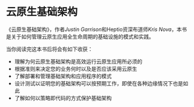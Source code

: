 # 云原生基础架构

《云原生基础架构》，作者*Justin Garrison*和Heptio资深布道师*Kris Nova*，本书是关于如何管理云原生应用全生命周期的基础设施的模式和实践。

当你阅读完这本书后将会有如下收获：

- 理解为何云原生基础架构是高效运行云原生应用所必须的
- 根据准则来决定您的业务何时以及是否应该采用云原生
- 了解部署和管理基础架构和应用程序的模式
- 设计测试以证明您的基础架构可以按预期工作，即使在各种边缘情况下也是如此
- 了解如何以策略即代码的方式保护基础架构